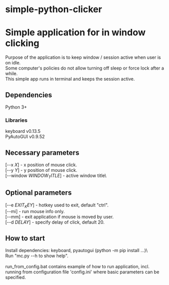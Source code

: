 # simple-python-clicker

# Simple application for in window clicking

Purpose of the application is to keep window / session active when user is on idle.\
Some computer's policies do not allow turning off sleep or force lock after a while.\
This simple app runs in terminal and keeps the session active.

## Dependencies

Python 3+

### Libraries

keyboard v0.13.5\
PyAutoGUI v0.9.52

## Necessary parameters

[--x $X$] - x position of mouse click.\
[--y $Y$] - y position of mouse click.\
[--window $WINDOW_TITLE$] - active window title\

## Optional parameters

[--e $EXIT_KEY$] - hotkey used to exit, default "ctrl".\
[--mi] - run mouse info only.\
[--mm] - exit application if mouse is moved by user.\
[--d $DELAY$] - specify delay of click, default 20.

## How to start

Install dependencies: keyboard, pyautogui (python -m pip install ...)\                                      
Run "mc.py --h to show help".\
\
run_from_config.bat contains example of how to run application, incl. running from configuration file 'config.ini' where basic parameters can be specified.
